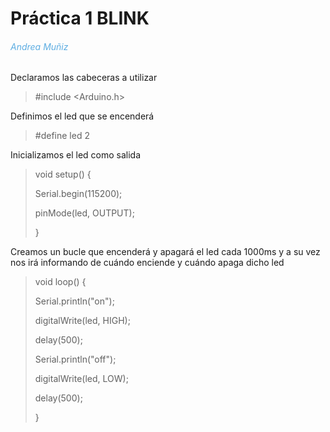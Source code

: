 # Práctica 1 BLINK
<h6 style="color:rgb(93, 173, 226);">
Andrea Muñiz </h6>
<p></p>

Declaramos las cabeceras a utilizar
> #include <Arduino.h>

Definimos el led que se encenderá
> #define led 2

Inicializamos el led como salida
>void setup() {
    <p>Serial.begin(115200);</p>
    <p>pinMode(led, OUTPUT);</p>
}

Creamos un bucle que encenderá y apagará el led cada 1000ms y a su vez nos irá informando de cuándo enciende y cuándo apaga dicho led
>void loop() {<p>Serial.println("on");</p><p>digitalWrite(led, HIGH);</p><p>delay(500);</p><p>Serial.println("off");</p><p>digitalWrite(led, LOW);</p><p>delay(500);</p><p>}</p>

